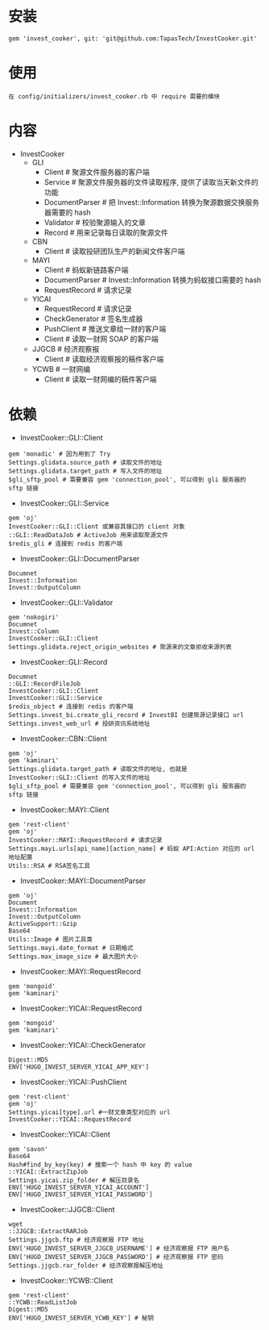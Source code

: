 # 安装
```
gem 'invest_cooker', git: 'git@github.com:TapasTech/InvestCooker.git'
```

# 使用
```
在 config/initializers/invest_cooker.rb 中 require 需要的模块
```

# 内容
- InvestCooker
  - GLI
    - Client  # 聚源文件服务器的客户端
    - Service # 聚源文件服务器的文件读取程序, 提供了读取当天新文件的功能
    - DocumentParser # 把 Invest::Information 转换为聚源数据交换服务器需要的 hash
    - Validator # 校验聚源输入的文章
    - Record # 用来记录每日读取的聚源文件
  - CBN
    - Client # 读取投研团队生产的新闻文件客户端
  - MAYI
    - Client # 蚂蚁新链路客户端
    - DocumentParser # Invest::Information 转换为蚂蚁接口需要的 hash
    - RequestRecord # 请求记录
  - YICAI
    - RequestRecord # 请求记录
    - CheckGenerator # 签名生成器
    - PushClient # 推送文章给一财的客户端
    - Client # 读取一财网 SOAP 的客户端
  - JJGCB # 经济观察报
    - Client # 读取经济观察报的稿件客户端
  - YCWB # 一财网编
    - Client # 读取一财网编的稿件客户端

# 依赖

- InvestCooker::GLI::Client
```
gem 'monadic' # 因为用到了 Try
Settings.glidata.source_path # 读取文件的地址
Settings.glidata.target_path # 写入文件的地址
$gli_sftp_pool # 需要兼容 gem 'connection_pool', 可以得到 gli 服务器的 sftp 链接
```

- InvestCooker::GLI::Service
```
gem 'oj'
InvestCooker::GLI::Client 或兼容其接口的 client 对象
::GLI::ReadDataJob # ActiveJob 用来读取聚源文件
$redis_gli # 连接到 redis 的客户端
```

- InvestCooker::GLI::DocumentParser
```
Documnet
Invest::Information
Invest::OutputColumn
```

- InvestCooker::GLI::Validator
```
gem 'nokogiri'
Documnet
Invest::Column
InvestCooker::GLI::Client
Settings.glidata.reject_origin_websites # 聚源来的文章拒收来源列表
```

- InvestCooker::GLI::Record
```
Documnet
::GLI::RecordFileJob
InvestCooker::GLI::Client
InvestCooker::GLI::Service
$redis_object # 连接到 redis 的客户端
Settings.invest_bi.create_gli_record # InvestBI 创建聚源记录接口 url
Settings.invest_web_url # 投研资讯系统地址
```

- InvestCooker::CBN::Client
```
gem 'oj'
gem 'kaminari'
Settings.glidata.target_path # 读取文件的地址, 也就是 InvestCooker::GLI::Client 的写入文件的地址
$gli_sftp_pool # 需要兼容 gem 'connection_pool', 可以得到 gli 服务器的 sftp 链接
```

- InvestCooker::MAYI::Client
```
gem 'rest-client'
gem 'oj'
InvestCooker::MAYI::RequestRecord # 请求记录
Settings.mayi.urls[api_name][action_name] # 蚂蚁 API:Action 对应的 url 地址配置
Utils::RSA # RSA签名工具
```

- InvestCooker::MAYI::DocumentParser
```
gem 'oj'
Document
Invest::Information
Invest::OutputColumn
ActiveSupport::Gzip
Base64
Utils::Image # 图片工具类
Settings.mayi.date_format # 日期格式
Settings.max_image_size # 最大图片大小
```

- InvestCooker::MAYI::RequestRecord
```
gem 'mongoid'
gem 'kaminari'
```

- InvestCooker::YICAI::RequestRecord
```
gem 'mongoid'
gem 'kaminari'
```

- InvestCooker::YICAI::CheckGenerator
```
Digest::MD5
ENV['HUGO_INVEST_SERVER_YICAI_APP_KEY']
```

- InvestCooker::YICAI::PushClient
```
gem 'rest-client'
gem 'oj'
Settings.yicai[type].url #一财文章类型对应的 url
InvestCooker::YICAI::RequestRecord
```

- InvestCooker::YICAI::Client
```
gem 'savon'
Base64
Hash#find_by_key(key) # 搜索一个 hash 中 key 的 value
::YICAI::ExtractZipJob
Settings.yicai.zip_folder # 解压目录名
ENV['HUGO_INVEST_SERVER_YICAI_ACCOUNT']
ENV['HUGO_INVEST_SERVER_YICAI_PASSWORD']
```

- InvestCooker::JJGCB::Client
```
wget
::JJGCB::ExtractRARJob
Settings.jjgcb.ftp # 经济观察报 FTP 地址
ENV['HUGO_INVEST_SERVER_JJGCB_USERNAME'] # 经济观察报 FTP 用户名
ENV['HUGO_INVEST_SERVER_JJGCB_PASSWORD'] # 经济观察报 FTP 密码
Settings.jjgcb.rar_folder # 经济观察报解压地址
```

- InvestCooker::YCWB::Client
```
gem 'rest-client'
::YCWB::ReadListJob
Digest::MD5
ENV['HUGO_INVEST_SERVER_YCWB_KEY'] # 秘钥
```
